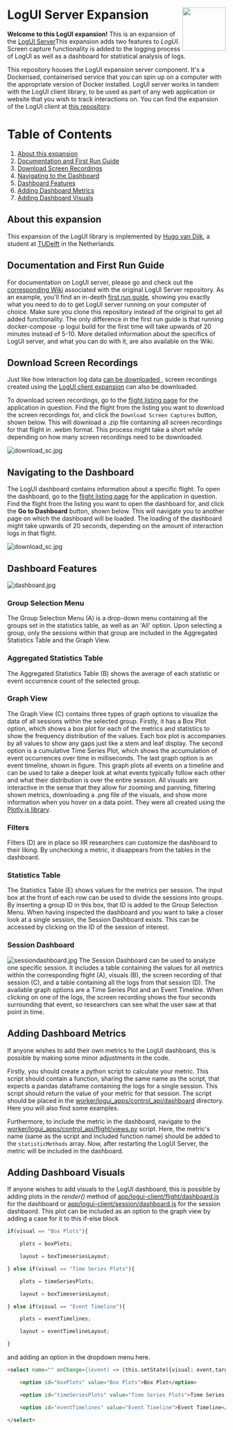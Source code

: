 # LogUI Server Expansion <a href="https://www.tudelft.nl"><img align="right" width="100" src="./.meta/tudelft.svg" /></a>



**Welcome to this LogUI expansion!** 
This is an expansion of the [LogUI Server](https://github.com/logui-framework/server)This expansion adds two features to *LogUI*. Screen capture functionality is added to the logging process of LogUI as well as a dashboard for statistical analysis of logs.

This repository houses the LogUI expansion server component. It's a Dockerised, containerised service that you can spin up on a computer with the appropriate version of Docker installed. LogUI server works in tandem with the LogUI client library, to be used as part of any web application or website that you wish to track interactions on. You can find the expansion of the LogUI client at [this repository](https://github.com/hjpvandijk/client).

# Table of Contents
1. [About this expansion](#about)
2. [Documentation and First Run Guide](#documentation)
3. [Download Screen Recordings](#download)
4. [Navigating to the Dashboard](#navigation)
5. [Dashboard Features](#features)
6. [Adding Dashboard Metrics](#metrics)
7. [Adding Dashboard Visuals](#visuals)

## About this expansion<a name="about"></a>

This expansion of the LogUI library is implemented by [Hugo van Dijk](https://github.com/hjpvandijk), a student at [TUDelft](https://www.tudelft.nl/) in the Netherlands. 

## Documentation and First Run Guide<a name="documentation"></a>

For documentation on LogUI server, please go and check out the [corresponding Wiki](https://github.com/logui-framework/server/wiki/) associated with the original LogUI Server repository. As an example, you'll find an in-depth [first run guide](https://github.com/logui-framework/server/wiki/First-Run-Guide), showing you exactly what you need to do to get LogUI server running on your computer of choice. Make sure you clone this repository instead of the original to get all added functionality. The only difference in the first run guide is that running docker-compose -p logui build for the first time will take upwards of 20 minutes instead of 5-10. More detailed information about the specifics of LogUI server, and what you can do with it, are also available on the Wiki. 

## Download Screen Recordings<a name="download"></a> 
Just like how interaction log data [can be downloaded ](https://github.com/logui-framework/server/wiki/Control-Application-%28Managing-Applications%29#downloading-interaction-log-data), screen recordings created using the [LogUI client expansion](https://github.com/hjpvandijk/client) can also be downloaded. 

To download screen recordings, go to the [flight listing page](https://github.com/logui-framework/server/wiki/Control-Application-%28Managing-Applications%29#flights) for the application in question. Find the flight from the listing you want to download the screen recordings for, and click the `Download Screen Captures` button, shown below. This will download a .zip file containing all screen recordings for that flight in .webm format. This process might take a short while depending on how many screen recordings need to be downloaded.

![download_sc.jpg](./.meta/download_sc.jpg)

## Navigating to the Dashboard<a name="navigation"></a>
The LogUI dashboard contains information about a specific flight. To open the dashboard,  go to the [flight listing page](https://github.com/logui-framework/server/wiki/Control-Application-%28Managing-Applications%29#flights) for the application in question. Find the flight from the listing you want to open the dashboard for, and click the **Go to Dashboard** button, shown below.  This will navigate you to another page on which the dashboard will be loaded. The loading of the dashboard might take upwards of 20 seconds, depending on the amount of interaction logs in that flight. 

![download_sc.jpg](./.meta/select_dashboard.jpg)

## Dashboard Features<a name="features"></a>
![dashboard.jpg](./.meta/dashboard.jpg)

### Group Selection Menu
The Group Selection Menu (A) is a drop-down menu containing all the groups set in the statistics table, as well as an 'All' option. Upon selecting a group, only the sessions within that group are included in the Aggregated Statistics Table and the Graph View.

### Aggregated Statistics Table
The Aggregated Statistics Table (B) shows the average of each statistic or event occurrence count of the selected group.

### Graph View
The Graph View (C) contains three types of graph options to visualize the data of all sessions within the selected group. Firstly, it has a Box Plot option, which shows a box plot for each of the metrics and statistics to show the frequency distribution of the values. Each box plot is accompanies by all values to show any gaps just like a stem and leaf display. The second option is a cumulative Time Series Plot, which shows the accumulation of event occurrences over time in milliseconds. 
The last graph option is an event timeline, shown in figure. This graph plots all events on a timeline and can be used to take a deeper look at what events typically follow each other and what their distribution is over the entire session.
All visuals are interactive in the sense that they allow for zooming and panning, filtering shown metrics, downloading a .png file of the visuals, and show more information when you hover on a data point. They were all created using the [Plotly.js library](https://plotly.com/javascript/).

### Filters
Filters (D) are in place so IIR researchers can customize the dashboard to their liking. By unchecking a metric, it disappears from the tables in the dashboard.

### Statistics Table
The Statistics Table (E) shows values for the metrics per session. The input box at the front of each row can be used to divide the sessions into groups. By inserting a group ID in this box, that ID is added to the Group Selection Menu.  When having inspected the dashboard and you want to take a closer look at a single session, the Session Dashboard exists. This can be accessed by clicking on the ID of the session of interest.

### Session Dashboard
![sessiondashboard.jpg](./.meta/sessiondashboard.jpg)
The Session Dashboard can be used to analyze one specific session. It includes a table containing the values for all metrics within the corresponding flight (A), visuals (B), the screen recording of that session (C), and a table containing all the logs from that session (D). The available graph options are a Time Series Plot and an Event Timeline. When clicking on one of the logs, the screen recording shows the four seconds surrounding that event, so researchers can see what the user saw at that point in time. 


## Adding Dashboard Metrics<a name="metrics"></a> 
If anyone wishes to add their own metrics to the LogUI dashboard, this is possible by making some minor adjustments in the code. 

Firstly, you should create a python script to calculate your metric. This script should contain a function, sharing the same name as the script, that expects  a pandas dataframe containing the logs for a single session. This script should return the value of your metric for that session. The script should be placed in the [worker/logui_apps/control_api/dashboard](https://github.com/hjpvandijk/server/tree/dashboard/worker/logui_apps/control_api/dashboard) directory. Here you will also find some examples.

Furthermore, to include the metric in the dashboard, navigate to the [worker/logui_apps/control_api/flight/views.py](worker/logui_apps/control_api/flight/views.py) script. Here, the metric's name (same as the script and included function name) should be added to the `statisticMethods` array. Now, after restarting the LogUI Server, the metric will be included in the dashboard. 

## Adding Dashboard Visuals<a name="visuals"></a> 
If anyone wishes to add visuals to the LogUI dashboard, this is possible by adding plots in the *render()* method  of  [app/logui-client/flight/dashboard.js](app/logui-client/flight/dashboard.js) for the dashboard or [app/logui-client/session/dashboard.js](app/logui-client/session/dashboard.js) for the session dashbaord. This plot can be included as an option to the graph view by adding a case for it to this if-else block 
```javascript
if(visual == "Box Plots"){

	plots = boxPlots;

	layout = boxTimeseriesLayout;

} else if(visual == "Time Series Plots"){

	plots = timeSeriesPlots;

	layout = boxTimeseriesLayout;

} else if(visual == "Event Timeline"){

	plots = eventTimelines;

	layout = eventTimelineLayout;

}
```
and adding an option in the dropdown menu here.
```html
<select name="" onChange={(event) => (this.setState({visual: event.target.value}))}>

	<option id="boxPlots" value="Box Plots">Box Plot</option>

	<option id="timeSeriesPlots" value="Time Series Plots">Time Series Plots</option>

	<option id="eventTimelines" value="Event Timeline">Event Timeline</option>

</select>
```
